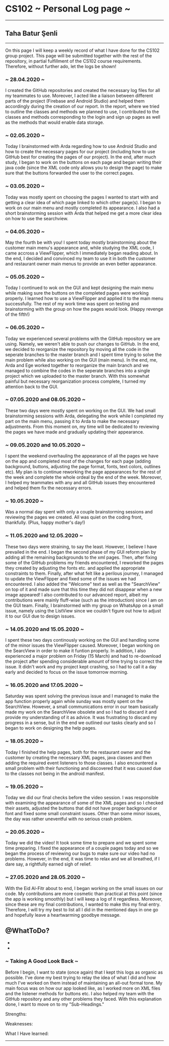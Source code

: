 # CS102 ~ Personal Log page ~
****
## Taha Batur Şenli
****

On this page I will keep a weekly record of what I have done for the CS102 group project. This page will be submitted together with the rest of the repository, in partial fulfillment of the CS102 course requirements. Therefore, without further ado, let the logs be shown!

### ~ 28.04.2020 ~
I created the GitHub repositories and created the necessary log files for all my teammates to use. Moreover, I acted like a liaison between different parts of the project (Firebase and Android Studio) and helped them accordingly during the creation of our report. In the report, where we tried to outline the classes and methods we planned to use, I contributed to the classes and methods corresponding to the login and sign up pages as well as the methods that would enable data storage.

### ~ 02.05.2020 ~
Today I brainstormed with Arda regarding how to use Android Studio and how to create the necessary pages for our project (including how to use GitHub best for creating the pages of our project). In the end, after much study, I began to work on the buttons on each page and began writing their java code (since the XML code only allows you to design the page) to make sure that the buttons forwarded the user to the correct pages. 

### ~ 03.05.2020 ~
Today was mostly spent on choosing the pages I wanted to start with and getting a clear idea of which page linked to which other page(s). I began to work on our main menu and mostly completed its appearance. I also had a short brainstorming session with Arda that helped me get a more clear idea on how to use the searchview.

### ~ 04.05.2020 ~
May the fourth be with you! I spent today mostly brainstorming about the customer main menu's appearance and, while studying the XML code, I came accross a ViewFlipper, which I immediately began reading about. In the end, I decided and convinced my team to use it in both the customer and restaurant owner main menus to provide an even better appearance.

### ~ 05.05.2020 ~
Today I continued to wok on the GUI and kept designing the main menu while making sure the buttons on the completed pages were working properly. I learned how to use a ViewFlipper and applied it to the main menu successfully. The rest of my work time was spent on testing and brainstorming with the group on how the pages would look. (Happy revenge of the fifth!)

### ~ 06.05.2020 ~
Today we experienced several problems with the GitHub repository we are using. Namely, we weren't able to push our changes to GitHub. In the end, we decided to reorganize the repository by moving all the code in the seperate branches to the master branch and I spent time trying to solve the main problem while also working on the GUI (main menu). In the end, me, Arda and Ege worked together to reorganize the main branch and we managed to combine the codes in the seperate branches into a single project which we uploaded to the master branch. With this somewhat painful but necessary reorganization process complete, I turned my attention back to the GUI.

### ~ 07.05.2020 and 08.05.2020 ~
These two days were mostly spent on working on the GUI. We had small brainstorming sessions with Arda, delegating the work while I completed my part on the main menu, passing it to Arda to make the necessary adjustments. From this moment on, my time will be dedicated to reviewing the pages we have made and gradually updating their appearance.

### ~ 09.05.2020 and 10.05.2020 ~
I spent the weekend overhauling the appearance of all the pages we have on the app and completed most of the changes for each page (adding background, buttons, adjusting the page format, fonts, text colors, outlines etc). My plan is to continue reworking the page appearances for the rest of the week and complete the whole ordeal by the end of the week. Moreover, I helped my teammates with any and all GitHub issues they encountered and helped them fix the necessary errors.

### ~ 10.05.2020 ~
Was a normal day spent with only a couple brainstorming sessions and reviewing the pages we created. All was quiet on the coding front, thankfully. (Plus, happy mother's day!)

### ~ 11.05.2020 and 12.05.2020 ~
These two days were straining, to say the least. However, I believe I have prevailed in the end. I began the second phase of my GUI reform plan by adding all the remaining backgrounds to the xml pages. Then, after fixing some of the GitHub problems my friends encountered, I reworked the pages they created by adjusting the fonts etc. and applied the appropriate constraints to them. Finally, after what felt like a perilous journey, I managed to update the ViewFlipper and fixed some of the issues we had encountered. I also added the "Welcome" text as well as the "SearchView" on top of it and made sure that this time they did not disappear when a new image appeared! I also contributed to our advanced report, albeit my contributions were mainly fluff-wise (such as the introduction) since I am on the GUI team. Finally, I brainstormed with my group on WhatsApp on a small issue, namely using the ListView since we couldn't figure out how to adjust it to our GUI due to design issues.

### ~ 14.05.2020 and 15.05.2020 ~
I spent these two days continously working on the GUI and handling some of the minor issues the ViewFlipper caused. Moreover, I began working on the SearcView in order to make it funtion properly. In addition, I also experienced a major problem on Friday (15 March) and had to re-download the project after spending considerable amount of time trying to correct the issue. It didn't work and my project kept crashing, so I had to call it a day early and decided to focus on the issue tomorrow morning.

### ~ 16.05.2020 and 17.05.2020 ~
Saturday was spent solving the previous issue and I managed to make the app function properly again while sunday was mostly spent on the SearchView. However, a small communications error in our team basically made my work on the SearchView obsolete and so I had to discard it and provide my understanding of it as advice. It was frustrating to discard my progress in a sense, but in the end we outlined our tasks clearly and so I began to work on designing the help pages. 

### ~ 18.05.2020 ~
Today I finished the help pages, both for the restaurant owner and the customer by creating the necessary XML pages, java classes and then adding the required event listeners to those classes. I also encountered a small problem with their functioning and discovered that it was caused due to the classes not being in the android manifest.

### ~ 19.05.2020 ~
Today we did our final checks before the video session. I was responsible with examining the appearance of some of the XML pages and so I checked their assets, adjusted the buttons that did not have proper background or font and fixed some small constraint issues. Other than some minor issues, the day was rather uneventful with no serious crash problem.

### ~ 20.05.2020 ~
Today we did the video! It took some time to prepare and we spent some time preparing. I fixed the appearance of a couple pages today and so we began the process of reviewing our bugs to make sure our video had no problems. However, in the end, it was time to relax and we all breathed, if I dare say, a rightfully earned sigh of relief.

### ~ 27.05.2020 and 28.05.2020 ~
With the Eid Al-Fitr about to end, I began working on the small issues on our code. My contributions are more cosmetic than practical at this point (since the app is working smoothly) but I will keep a log of it regardless. Moreover, since these are my final contributions, I wanted to make this my final entry. Therefore, I will try my best to list all I did in the mentioned days in one go and hopefully leave a heartwarming goodbye message.

@WhatToDo?
-
-
-

### ~ Taking A Good Look Back ~
Before I begin, I want to state (once again) that I kept this logs as organic as possible. I've done my best trying to relay the idea of what I did and how much I've worked on them instead of maintaining an all-out formal tone. My main focus was on how our app looked like, as I worked more on XML files and the listener methods for buttons etc. I also helped my team with the GitHub repository and any other problems they faced. With this explanation done, I want to move on to my "Sub-Headings."

Strengths:

Weaknesses:

What I Have learned:



****

